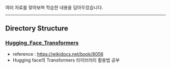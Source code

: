 여러 자료를 찾아보며 학습한 내용을 담아두었습니다.


---

## Directory Structure   

### [Hugging_Face_Transformers](Hugging_Face_Transformers/)  
- reference : https://wikidocs.net/book/8056  
- Hugging face의 Transformers 라이브러리 활용법 공부  




